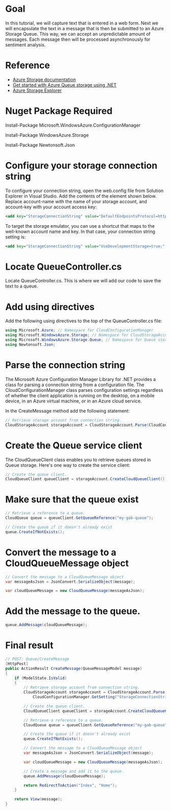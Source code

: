 # Goal
In this tutorial, we will capture text that is entered in a web form. Next we will encapsulate the text in a message that is then be submitted to an Azure Storage Queue. This way, we can accept an unpredictable amount of messages. Each message then will be processed asynchronously for sentiment analysis.  

# Reference
* [Azure Storage documentation](https://azure.microsoft.com/en-us/services/storage/)
* [Get started with Azure Queue storage using .NET](https://docs.microsoft.com/en-us/azure/storage/storage-dotnet-how-to-use-queues)
* [Azure Storage Explorer](http://storageexplorer.com/)

# Nuget Package Required

Install-Package Microsoft.WindowsAzure.ConfigurationManager

Install-Package WindowsAzure.Storage

Install-Package Newtonsoft.Json
	
# Configure your storage connection string

To configure your connection string, open the web.config file from Solution Explorer in Visual Studio. Add the contents of the <appSettings> element shown below. Replace account-name with the name of your storage account, and account-key with your account access key:

```xml
<add key="StorageConnectionString" value="DefaultEndpointsProtocol=https;AccountName=account-name;AccountKey=account-key" />
```
To target the storage emulator, you can use a shortcut that maps to the well-known account name and key. In that case, your connection string setting is:

```xml
<add key="StorageConnectionString" value="UseDevelopmentStorage=true;" />
```
# Locate QueueController.cs

Locate QueueController.cs.  This is where we will add our code to save the text to a queue.

# Add using directives

Add the following using directives to the top of the QueueController.cs file:

```csharp
using Microsoft.Azure; // Namespace for CloudConfigurationManager
using Microsoft.WindowsAzure.Storage; // Namespace for CloudStorageAccount
using Microsoft.WindowsAzure.Storage.Queue; // Namespace for Queue storage types
using Newtonsoft.Json; 
```
# Parse the connection string
The Microsoft Azure Configuration Manager Library for .NET provides a class for parsing a connection string from a configuration file. The CloudConfigurationManager class parses configuration settings regardless of whether the client application is running on the desktop, on a mobile device, in an Azure virtual machine, or in an Azure cloud service. 

In the CreateMessage method add the following statement: 

```csharp
// Retrieve storage account from connection string.
CloudStorageAccount storageAccount = CloudStorageAccount.Parse(CloudConfigurationManager.GetSetting("StorageConnectionString"));
```
# Create the Queue service client

The CloudQueueClient class enables you to retrieve queues stored in Queue storage. Here's one way to create the service client:

```csharp
// Create the queue client.
CloudQueueClient queueClient = storageAccount.CreateCloudQueueClient();
```

# Make sure that the queue exist

```csharp
// Retrieve a reference to a queue.
CloudQueue queue = queueClient.GetQueueReference("my-gab-queue");

// Create the queue if it doesn't already exist
queue.CreateIfNotExists();
```
# Convert the message to a CloudQueueMessage object
```csharp
// Convert the message to a CloudQueueMessage object
var messageAsJson = JsonConvert.SerializeObject(message);

var cloudQueueMessage = new CloudQueueMessage(messageAsJson);
```
# Add the message to the queue.
```csharp
queue.AddMessage(cloudQueueMessage);
```
# Final result

```csharp
// POST: Queue/CreateMessage
[HttpPost]
public ActionResult CreateMessage(QueueMessageModel message)
{
    if (ModelState.IsValid)
    {
        // Retrieve storage account from connection string.
        CloudStorageAccount storageAccount = CloudStorageAccount.Parse(
            CloudConfigurationManager.GetSetting("StorageConnectionString"));

        // Create the queue client.
        CloudQueueClient queueClient = storageAccount.CreateCloudQueueClient();

        // Retrieve a reference to a queue.
        CloudQueue queue = queueClient.GetQueueReference("my-gab-queue");

        // Create the queue if it doesn't already exist
        queue.CreateIfNotExists();

        // Convert the message to a CloudQueueMessage object
        var messageAsJson = JsonConvert.SerializeObject(message);

        var cloudQueueMessage = new CloudQueueMessage(messageAsJson);

        // Create a message and add it to the queue.
        queue.AddMessage(cloudQueueMessage);

        return RedirectToAction("Index", "Home");
    }

    return View(message);
}
```
